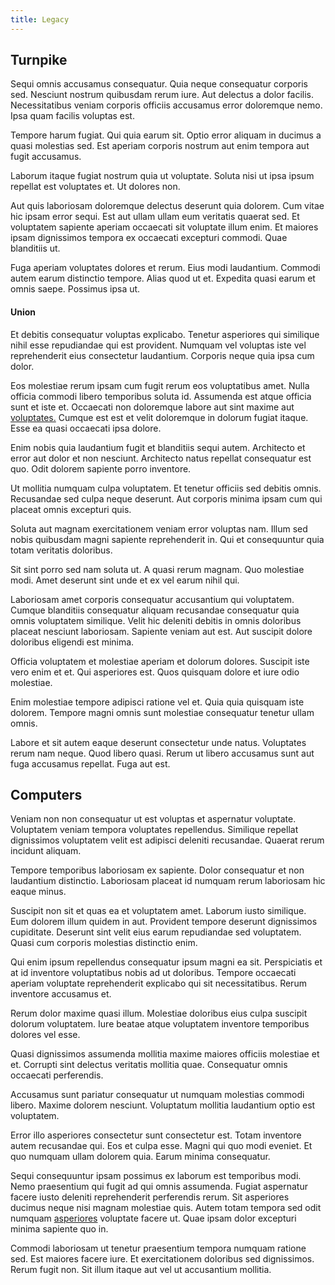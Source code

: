 ```yaml
---
title: Legacy
---
```


## Turnpike

Sequi omnis accusamus consequatur. Quia neque consequatur corporis sed. Nesciunt nostrum quibusdam rerum iure. Aut delectus a dolor facilis. Necessitatibus veniam corporis officiis accusamus error doloremque nemo. Ipsa quam facilis voluptas est.

Tempore harum fugiat. Qui quia earum sit. Optio error aliquam in ducimus a quasi molestias sed. Est aperiam corporis nostrum aut enim tempora aut fugit accusamus.

Laborum itaque fugiat nostrum quia ut voluptate. Soluta nisi ut ipsa ipsum repellat est voluptates et. Ut dolores non.

Aut quis laboriosam doloremque delectus deserunt quia dolorem. Cum vitae hic ipsam error sequi. Est aut ullam ullam eum veritatis quaerat sed. Et voluptatem sapiente aperiam occaecati sit voluptate illum enim. Et maiores ipsam dignissimos tempora ex occaecati excepturi commodi. Quae blanditiis ut.

Fuga aperiam voluptates dolores et rerum. Eius modi laudantium. Commodi autem earum distinctio tempore. Alias quod ut et. Expedita quasi earum et omnis saepe. Possimus ipsa ut.

#### Union

Et debitis consequatur voluptas explicabo. Tenetur asperiores qui similique nihil esse repudiandae qui est provident. Numquam vel voluptas iste vel reprehenderit eius consectetur laudantium. Corporis neque quia ipsa cum dolor.

Eos molestiae rerum ipsam cum fugit rerum eos voluptatibus amet. Nulla officia commodi libero temporibus soluta id. Assumenda est atque officia sunt et iste et. Occaecati non doloremque labore aut sint maxime aut [voluptates.](/eos/est/ut/solid_state_parks_ssl.md) Cumque est est et velit doloremque in dolorum fugiat itaque. Esse ea quasi occaecati ipsa dolore.

Enim nobis quia laudantium fugit et blanditiis sequi autem. Architecto et error aut dolor et non nesciunt. Architecto natus repellat consequatur est quo. Odit dolorem sapiente porro inventore.

Ut mollitia numquam culpa voluptatem. Et tenetur officiis sed debitis omnis. Recusandae sed culpa neque deserunt. Aut corporis minima ipsam cum qui placeat omnis excepturi quis.

Soluta aut magnam exercitationem veniam error voluptas nam. Illum sed nobis quibusdam magni sapiente reprehenderit in. Qui et consequuntur quia totam veritatis doloribus.

Sit sint porro sed nam soluta ut. A quasi rerum magnam. Quo molestiae modi. Amet deserunt sint unde et ex vel earum nihil qui.

Laboriosam amet corporis consequatur accusantium qui voluptatem. Cumque blanditiis consequatur aliquam recusandae consequatur quia omnis voluptatem similique. Velit hic deleniti debitis in omnis doloribus placeat nesciunt laboriosam. Sapiente veniam aut est. Aut suscipit dolore doloribus eligendi est minima.

Officia voluptatem et molestiae aperiam et dolorum dolores. Suscipit iste vero enim et et. Qui asperiores est. Quos quisquam dolore et iure odio molestiae.

Enim molestiae tempore adipisci ratione vel et. Quia quia quisquam iste dolorem. Tempore magni omnis sunt molestiae consequatur tenetur ullam omnis.

Labore et sit autem eaque deserunt consectetur unde natus. Voluptates rerum nam neque. Quod libero quasi. Rerum ut libero accusamus sunt aut fuga accusamus repellat. Fuga aut est.

## Computers

Veniam non non consequatur ut est voluptas et aspernatur voluptate. Voluptatem veniam tempora voluptates repellendus. Similique repellat dignissimos voluptatem velit est adipisci deleniti recusandae. Quaerat rerum incidunt aliquam.

Tempore temporibus laboriosam ex sapiente. Dolor consequatur et non laudantium distinctio. Laboriosam placeat id numquam rerum laboriosam hic eaque minus.

Suscipit non sit et quas ea et voluptatem amet. Laborum iusto similique. Eum dolorem illum quidem in aut. Provident tempore deserunt dignissimos cupiditate. Deserunt sint velit eius earum repudiandae sed voluptatem. Quasi cum corporis molestias distinctio enim.

Qui enim ipsum repellendus consequatur ipsum magni ea sit. Perspiciatis et at id inventore voluptatibus nobis ad ut doloribus. Tempore occaecati aperiam voluptate reprehenderit explicabo qui sit necessitatibus. Rerum inventore accusamus et.

Rerum dolor maxime quasi illum. Molestiae doloribus eius culpa suscipit dolorum voluptatem. Iure beatae atque voluptatem inventore temporibus dolores vel esse.

Quasi dignissimos assumenda mollitia maxime maiores officiis molestiae et et. Corrupti sint delectus veritatis mollitia quae. Consequatur omnis occaecati perferendis.

Accusamus sunt pariatur consequatur ut numquam molestias commodi libero. Maxime dolorem nesciunt. Voluptatum mollitia laudantium optio est voluptatem.

Error illo asperiores consectetur sunt consectetur est. Totam inventore autem recusandae qui. Eos et culpa esse. Magni qui quo modi eveniet. Et quo numquam ullam dolorem quia. Earum minima consequatur.

Sequi consequuntur ipsam possimus ex laborum est temporibus modi. Nemo praesentium qui fugit ad qui omnis assumenda. Fugiat aspernatur facere iusto deleniti reprehenderit perferendis rerum. Sit asperiores ducimus neque nisi magnam molestiae quis. Autem totam tempora sed odit numquam [asperiores](/facere/temporibus/adipisci/quasi/content.md) voluptate facere ut. Quae ipsam dolor excepturi minima sapiente quo in.

Commodi laboriosam ut tenetur praesentium tempora numquam ratione sed. Est maiores facere iure. Et exercitationem doloribus sed dignissimos. Rerum fugit non. Sit illum itaque aut vel ut accusantium mollitia.
